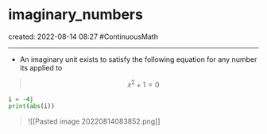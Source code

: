 
# imaginary_numbers
created: 2022-08-14 08:27
#ContinuousMath 

---
- An imaginary unit exists to satisfy the following equation for any number its applied to 
> $$x^{2}+1=0$$
```python
i = -4j
print(abs(i))
```


> ![[Pasted image 20220814083852.png]]